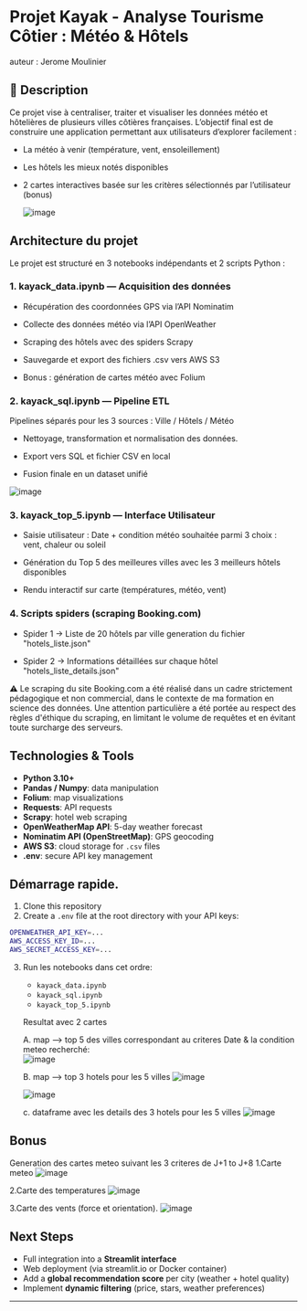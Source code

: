 # Projet Kayak - Analyse Tourisme Côtier : Météo & Hôtels

auteur : Jerome Moulinier 

## 📄 Description

Ce projet vise à centraliser, traiter et visualiser les données météo et hôtelières de plusieurs villes côtières françaises. 
L’objectif final est de construire une application permettant aux utilisateurs d’explorer facilement :

- La météo à venir (température, vent, ensoleillement)
    
- Les hôtels les mieux notés disponibles
    
- 2 cartes interactives basée sur les critères sélectionnés par l’utilisateur (bonus)

  ![image](https://github.com/user-attachments/assets/8b1afdd4-c743-4aa2-80ec-2f5f9ea1ba75)


## Architecture du projet

Le projet est structuré en 3 notebooks indépendants et 2 scripts Python :

### 1. kayack_data.ipynb — Acquisition des données
   
- Récupération des coordonnées GPS via l’API Nominatim

- Collecte des données météo via l’API OpenWeather

- Scraping des hôtels avec des spiders Scrapy

- Sauvegarde et export des fichiers .csv vers AWS S3

- Bonus : génération de cartes météo avec Folium

### 2. kayack_sql.ipynb — Pipeline ETL

  Pipelines séparés pour les 3 sources : Ville / Hôtels / Météo

- Nettoyage, transformation et normalisation des données.

- Export vers SQL et fichier CSV en local

- Fusion finale en un dataset unifié

![image](https://github.com/user-attachments/assets/2f07e7f5-6998-4b0f-a160-045e5392d78d)

### 3. kayack_top_5.ipynb — Interface Utilisateur
   
- Saisie utilisateur : Date + condition météo souhaitée parmi 3 choix : vent, chaleur ou soleil

- Génération du Top 5 des meilleures villes avec les 3 meilleurs hôtels disponibles

- Rendu interactif sur carte (températures, météo, vent)

### 4. Scripts spiders (scraping Booking.com)
   
- Spider 1 → Liste de 20 hôtels par ville generation du fichier "hotels_liste.json"

- Spider 2 → Informations détaillées sur chaque hôtel "hotels_liste_details.json"

⚠️ Le scraping du site Booking.com a été réalisé dans un cadre strictement pédagogique et non commercial, dans le contexte de ma formation en science des données. Une attention particulière a été portée au respect des règles d'éthique du scraping, en limitant le volume de requêtes et en évitant toute surcharge des serveurs.

## Technologies & Tools

- **Python 3.10+**
- **Pandas / Numpy**: data manipulation
- **Folium**: map visualizations
- **Requests**: API requests
- **Scrapy**: hotel web scraping
- **OpenWeatherMap API**: 5-day weather forecast
- **Nominatim API (OpenStreetMap)**: GPS geocoding
- **AWS S3**: cloud storage for `.csv` files
- **.env**: secure API key management

## Démarrage rapide.

1. Clone this repository
2. Create a `.env` file at the root directory with your API keys:

```bash
OPENWEATHER_API_KEY=...
AWS_ACCESS_KEY_ID=...
AWS_SECRET_ACCESS_KEY=...
```

3. Run les notebooks dans cet ordre:
   - `kayack_data.ipynb`
   - `kayack_sql.ipynb`
   - `kayack_top_5.ipynb`

   Resultat avec 2 cartes
   
    A. map -->  top 5 des villes correspondant au criteres Date & la condition meteo recherché:   
    ![image](https://github.com/user-attachments/assets/c7102867-83c7-42f8-94a8-561ac128f033)

    B. map --> top 3 hotels pour les 5 villes
   ![image](https://github.com/user-attachments/assets/fce335ad-8a3b-4d7a-a69a-dabc041df799)
   
   ![image](https://github.com/user-attachments/assets/39352737-2fe4-4319-9235-48a281923efc)

    c. dataframe avec les details des 3 hotels pour les 5 villes 
    ![image](https://github.com/user-attachments/assets/de2ebfaa-0b60-4e68-8e39-9c731bf56168)



## Bonus 
Generation des cartes meteo suivant les 3 criteres de J+1 to J+8
1.Carte meteo
![image](https://github.com/user-attachments/assets/2ad7cde2-6d08-4772-99fe-1539b370e2c7)

2.Carte des temperatures
![image](https://github.com/user-attachments/assets/7c9b4099-1d74-46bd-b5ef-8950482cc283)

3.Carte des vents (force et orientation).
![image](https://github.com/user-attachments/assets/59036176-dd1f-4560-ba17-19edfe919a33)


## Next Steps

- Full integration into a **Streamlit interface**
- Web deployment (via streamlit.io or Docker container)
- Add a **global recommendation score** per city (weather + hotel quality)
- Implement **dynamic filtering** (price, stars, weather preferences)

---


